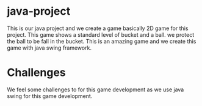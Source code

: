 # java-project

This is our java project and we create a game basically 2D game for this project. This game shows a standard level of bucket and a ball. we protect the ball to be fall in the bucket. 
This is  an amazing game and we create this game with java swing framework. 

# Challenges

We feel some challenges to for this game development as we use java swing for this game development.
